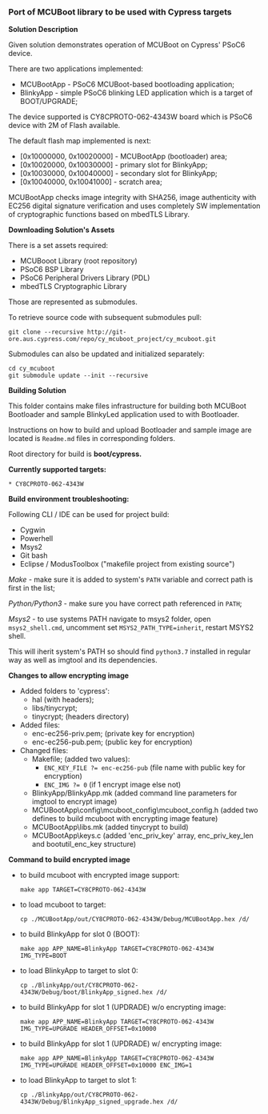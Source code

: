 ### Port of MCUBoot library to be used with Cypress targets

**Solution Description**

Given solution demonstrates operation of MCUBoot on Cypress' PSoC6 device.

There are two applications implemented:
* MCUBootApp - PSoC6 MCUBoot-based bootloading application;
* BlinkyApp - simple PSoC6 blinking LED application which is a target of BOOT/UPGRADE;

The device supported is CY8CPROTO-062-4343W board which is PSoC6 device with 2M of Flash available.

The default flash map implemented is next:

* [0x10000000, 0x10020000] - MCUBootApp (bootloader) area;
* [0x10020000, 0x10030000] - primary slot for BlinkyApp;
* [0x10030000, 0x10040000] - secondary slot for BlinkyApp;
* [0x10040000, 0x10041000] - scratch area;

MCUBootApp checks image integrity with SHA256, image authenticity with EC256 digital signature verification and uses completely SW implementation of cryptographic functions based on mbedTLS Library.

**Downloading Solution's Assets**

There is a set assets required:

* MCUBooot Library (root repository)
* PSoC6 BSP Library
* PSoC6 Peripheral Drivers Library (PDL)
* mbedTLS Cryptographic Library

Those are represented as submodules.

To retrieve source code with subsequent submodules pull:

    git clone --recursive http://git-ore.aus.cypress.com/repo/cy_mcuboot_project/cy_mcuboot.git

Submodules can also be updated and initialized separately:

    cd cy_mcuboot
    git submodule update --init --recursive

**Building Solution**

This folder contains make files infrastructure for building both MCUBoot Bootloader and sample BlinkyLed application used to with Bootloader.

Instructions on how to build and upload Bootloader and sample image are located is `Readme.md` files in corresponding folders.

Root directory for build is **boot/cypress.**

**Currently supported targets:**

`* CY8CPROTO-062-4343W`

**Build environment troubleshooting:**

Following CLI / IDE can be used for project build:

* Cygwin
* Powerhell
* Msys2
* Git bash
* Eclipse / ModusToolbox ("makefile project from existing source")

*Make* - make sure it is added to system's `PATH` variable and correct path is first in the list;

*Python/Python3* - make sure you have correct path referenced in `PATH`;

*Msys2* - to use systems PATH navigate to msys2 folder, open `msys2_shell.cmd`, uncomment set `MSYS2_PATH_TYPE=inherit`, restart MSYS2 shell.

This will iherit system's PATH so should find `python3.7` installed in regular way as well as imgtool and its dependencies.

**Changes to allow encrypting image**
* Added folders to 'cypress':
    - hal (with headers);
    - libs/tinycrypt;
    - tinycrypt; (headers directory)
* Added files:
    - enc-ec256-priv.pem; (private key for encryption)
    - enc-ec256-pub.pem; (public key for encryption)
* Changed files:
    - Makefile; (added two values):
        - `ENC_KEY_FILE ?= enc-ec256-pub` (file name with public key for encryption)
        - `ENC_IMG ?= 0` (if 1 encrypt image else not)
    - BlinkyApp/BlinkyApp.mk (added command line parameters for imgtool to encrypt image)
    - MCUBootApp\config\mcuboot_config\mcuboot_config.h (added two defines to build mcuboot with encrypting image feature)
    - MCUBootApp\libs.mk (added tinycrypt to build)
    - MCUBootApp\keys.c (added 'enc_priv_key' array, enc_priv_key_len and bootutil_enc_key structure)

**Command to build encrypted image**
* to build mcuboot with encrypted image support:

      make app TARGET=CY8CPROTO-062-4343W

* to load mcuboot to target:

      cp ./MCUBootApp/out/CY8CPROTO-062-4343W/Debug/MCUBootApp.hex /d/

* to build BlinkyApp for slot 0 (BOOT):

      make app APP_NAME=BlinkyApp TARGET=CY8CPROTO-062-4343W IMG_TYPE=BOOT

* to load BlinkyApp to target to slot 0:

      cp ./BlinkyApp/out/CY8CPROTO-062-4343W/Debug/boot/BlinkyApp_signed.hex /d/


* to build BlinkyApp for slot 1 (UPDRADE) w/o encrypting image:

      make app APP_NAME=BlinkyApp TARGET=CY8CPROTO-062-4343W IMG_TYPE=UPGRADE HEADER_OFFSET=0x10000

* to build BlinkyApp for slot 1 (UPDRADE) w/ encrypting image:

      make app APP_NAME=BlinkyApp TARGET=CY8CPROTO-062-4343W IMG_TYPE=UPGRADE HEADER_OFFSET=0x10000 ENC_IMG=1

* to load BlinkyApp to target to slot 1:

      cp ./BlinkyApp/out/CY8CPROTO-062-4343W/Debug/BlinkyApp_signed_upgrade.hex /d/

